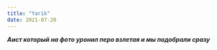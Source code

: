 ```yaml
---
title: "Yarik"
date: 2021-07-20
---
```



***Аист который на фото уронил перо взлетая и мы подобрали сразу***
